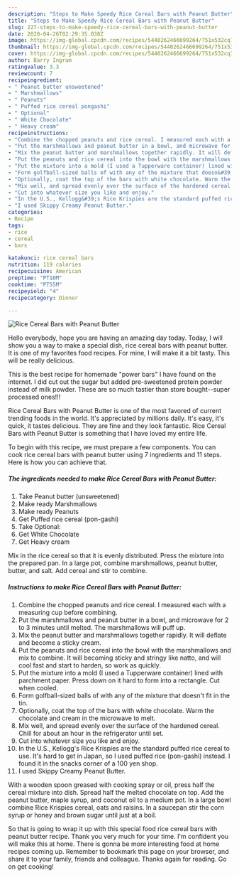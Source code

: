 ```yaml
---
description: "Steps to Make Speedy Rice Cereal Bars with Peanut Butter"
title: "Steps to Make Speedy Rice Cereal Bars with Peanut Butter"
slug: 227-steps-to-make-speedy-rice-cereal-bars-with-peanut-butter
date: 2020-04-26T02:29:35.038Z
image: https://img-global.cpcdn.com/recipes/5440262466699264/751x532cq70/rice-cereal-bars-with-peanut-butter-recipe-main-photo.jpg
thumbnail: https://img-global.cpcdn.com/recipes/5440262466699264/751x532cq70/rice-cereal-bars-with-peanut-butter-recipe-main-photo.jpg
cover: https://img-global.cpcdn.com/recipes/5440262466699264/751x532cq70/rice-cereal-bars-with-peanut-butter-recipe-main-photo.jpg
author: Barry Ingram
ratingvalue: 3.3
reviewcount: 7
recipeingredient:
- " Peanut butter unsweetened"
- " Marshmallows"
- " Peanuts"
- " Puffed rice cereal pongashi"
- " Optional"
- " White Chocolate"
- " Heavy cream"
recipeinstructions:
- "Combine the chopped peanuts and rice cereal. I measured each with a measuring cup before combining."
- "Put the marshmallows and peanut butter in a bowl, and microwave for 2 to 3 minutes until melted. The marshmallows will puff up."
- "Mix the peanut butter and marshmallows together rapidly. It will deflate and become a sticky cream."
- "Put the peanuts and rice cereal into the bowl with the marshmallows and mix to combine. It will becoming sticky and stringy like natto, and will cool fast and start to harden, so work as quickly."
- "Put the mixture into a mold (I used a Tupperware container) lined with parchment paper. Press down on it hard to form into a rectangle. Cut when cooled."
- "Form golfball-sized balls of with any of the mixture that doesn&#39;t fit in the tin."
- "Optionally, coat the top of the bars with white chocolate. Warm the chocolate and cream in the microwave to melt."
- "Mix well, and spread evenly over the surface of the hardened cereal. Chill for about an hour in the refrigerator until set."
- "Cut into whatever size you like and enjoy."
- "In the U.S., Kellogg&#39;s Rice Krispies are the standard puffed rice cereal to use. It&#39;s hard to get in Japan, so I used puffed rice (pon-gashi) instead. I found it in the snacks corner of a 100 yen shop."
- "I used Skippy Creamy Peanut Butter."
categories:
- Recipe
tags:
- rice
- cereal
- bars

katakunci: rice cereal bars 
nutrition: 119 calories
recipecuisine: American
preptime: "PT10M"
cooktime: "PT55M"
recipeyield: "4"
recipecategory: Dinner

---
```



![Rice Cereal Bars with Peanut Butter](https://img-global.cpcdn.com/recipes/5440262466699264/751x532cq70/rice-cereal-bars-with-peanut-butter-recipe-main-photo.jpg)

Hello everybody, hope you are having an amazing day today. Today, I will show you a way to make a special dish, rice cereal bars with peanut butter. It is one of my favorites food recipes. For mine, I will make it a bit tasty. This will be really delicious.

This is the best recipe for homemade &#34;power bars&#34; I have found on the internet. I did cut out the sugar but added pre-sweetened protein powder instead of milk powder. These are so much tastier than store bought--super processed ones!!!

Rice Cereal Bars with Peanut Butter is one of the most favored of current trending foods in the world. It's appreciated by millions daily. It's easy, it's quick, it tastes delicious. They are fine and they look fantastic. Rice Cereal Bars with Peanut Butter is something that I have loved my entire life.


To begin with this recipe, we must prepare a few components. You can cook rice cereal bars with peanut butter using 7 ingredients and 11 steps. Here is how you can achieve that.

<!--inarticleads1-->

##### The ingredients needed to make Rice Cereal Bars with Peanut Butter:

1. Take  Peanut butter (unsweetened)
1. Make ready  Marshmallows
1. Make ready  Peanuts
1. Get  Puffed rice cereal (pon-gashi)
1. Take  Optional:
1. Get  White Chocolate
1. Get  Heavy cream


Mix in the rice cereal so that it is evenly distributed. Press the mixture into the prepared pan. In a large pot, combine marshmallows, peanut butter, butter, and salt. Add cereal and stir to combine. 

<!--inarticleads2-->

##### Instructions to make Rice Cereal Bars with Peanut Butter:

1. Combine the chopped peanuts and rice cereal. I measured each with a measuring cup before combining.
1. Put the marshmallows and peanut butter in a bowl, and microwave for 2 to 3 minutes until melted. The marshmallows will puff up.
1. Mix the peanut butter and marshmallows together rapidly. It will deflate and become a sticky cream.
1. Put the peanuts and rice cereal into the bowl with the marshmallows and mix to combine. It will becoming sticky and stringy like natto, and will cool fast and start to harden, so work as quickly.
1. Put the mixture into a mold (I used a Tupperware container) lined with parchment paper. Press down on it hard to form into a rectangle. Cut when cooled.
1. Form golfball-sized balls of with any of the mixture that doesn&#39;t fit in the tin.
1. Optionally, coat the top of the bars with white chocolate. Warm the chocolate and cream in the microwave to melt.
1. Mix well, and spread evenly over the surface of the hardened cereal. Chill for about an hour in the refrigerator until set.
1. Cut into whatever size you like and enjoy.
1. In the U.S., Kellogg&#39;s Rice Krispies are the standard puffed rice cereal to use. It&#39;s hard to get in Japan, so I used puffed rice (pon-gashi) instead. I found it in the snacks corner of a 100 yen shop.
1. I used Skippy Creamy Peanut Butter.


With a wooden spoon greased with cooking spray or oil, press half the cereal mixture into dish. Spread half the melted chocolate on top. Add the peanut butter, maple syrup, and coconut oil to a medium pot. In a large bowl combine Rice Krispies cereal, oats and raisins. In a saucepan stir the corn syrup or honey and brown sugar until just at a boil. 

So that is going to wrap it up with this special food rice cereal bars with peanut butter recipe. Thank you very much for your time. I'm confident you will make this at home. There is gonna be more interesting food at home recipes coming up. Remember to bookmark this page on your browser, and share it to your family, friends and colleague. Thanks again for reading. Go on get cooking!
